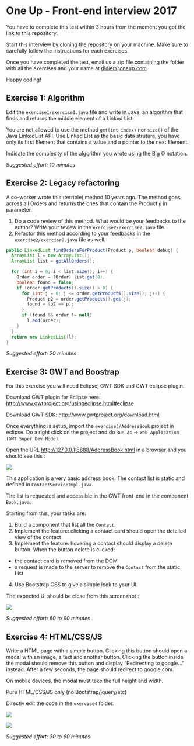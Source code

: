 # One Up - Front-end interview 2017

You have to complete this test within 3 hours from the moment you got the link to this repository.

Start this interview by cloning the repository on your machine. Make sure to carefully follow the instructions for each exercises.

Once you have completed the test, email us a zip file containing the folder with all the exercises and your name at didier@oneup.com. 

Happy coding!

## Exercise 1: Algorithm

Edit the `exercise1/exercise1.java` file and write in Java, an algorithm that finds and returns the middle element of a Linked List.

You are not allowed to use the method `get(int index)` nor `size()` of the Java LinkedList API. 
Use Linked List as the basic data struture, you have only its first Element that contains a value and a pointer to the next Element.

Indicate the complexity of the algorithm you wrote using the Big O notation.

*Suggested effort: 10 minutes*

## Exercise 2: Legacy refactoring

A co-worker wrote this (terrible) method 10 years ago.
The method goes across all Orders and returns the ones that contain the Product `p` in parameter.

1. Do a code review of this method. What would be your feedbacks to the author? Write your review in the `exercise2/exercise2.java` file.
2. Refactor this method according to your feedbacks in the `exercise2/exercise2.java` file as well.

```java
public LinkedList findOrdersForProduct(Product p, boolean debug) {
  ArrayList l = new ArrayList();
  ArrayList list = getAllOrders();

  for (int i = 0; i < list.size(); i++) {
    Order order = (Order) list.get(0);
    boolean found = false;
    if (order.getProducts().size() > 0) {
      for (int j = 0; j <= order.getProducts().size(); j++) {
        Product p2 = order.getProducts().get(j);
        found = (p2 == p);
      }
      if (found && order != null)
        l.add(order);
    }
  }
  return new LinkedList(l);
}
```
*Suggested effort: 20 minutes*

## Exercise 3: GWT and Boostrap

For this exercise you will need Eclipse, GWT SDK and GWT eclipse plugin.

Download GWT plugin for Eclipse here: http://www.gwtproject.org/usingeclipse.html#eclipse

Download GWT SDK: http://www.gwtproject.org/download.html

Once everything is setup, import the `exercise3/AddressBook` project in eclipse. Do a right click on the project and do `Run As` -> `Web Application (GWT Super Dev Mode)`.

Open the URL http://127.0.0.1:8888/AddressBook.html in a browser and you should see this :

 ![](https://github.com/myERP/interviews/raw/master/VIE-frontend/screenshots/Screenshot-3.0.png)

This application is a very basic address book. The contact list is static and defined in `ContactServiceImpl.java`.

The list is requested and accessible in the GWT front-end in the component `Book.java`.

Starting from this, your tasks are:

1. Build a component that list all the `Contact`.
2. Implement the feature: clicking a contact card should open the detailed view of the contact
3. Implement the feature: hovering a contact should display a delete button. When the button delete is clicked:
  * the contact card is removed from the DOM
  * a request is made to the server to remove the `Contact` from the static List
4. Use Bootstrap CSS to give a simple look to your UI.

The expected UI should be close from this screenshot :

 ![](https://github.com/myERP/interviews/raw/master/VIE-frontend/screenshots/Screenshot-3.1.png)


*Suggested effort: 60 to 90 minutes*

## Exercise 4: HTML/CSS/JS

Write a HTML page with a simple button. Clicking this button should open a modal with an image, a text and another button. Clicking the button inside the modal should remove this button and display “Redirecting to google…” instead. After a few seconds, the page should redirect to google.com.

On mobile devices, the modal must take the full height and width.

Pure HTML/CSS/JS only (no Bootstrap/jquery/etc)

Directly edit the code in the `exercise4` folder.

 ![](https://github.com/myERP/interviews/raw/master/VIE-frontend/screenshots/Screenshot-4.1.png)

 ![](https://github.com/myERP/interviews/raw/master/VIE-frontend/screenshots/Screenshot-4.2.png)

*Suggested effort: 30 to 60 minutes*
